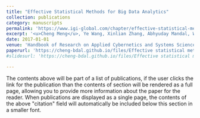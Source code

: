 ```yaml
---
title: "Effective Statistical Methods for Big Data Analytics"
collection: publications
category: manuscripts
permalink: 'https://www.igi-global.com/chapter/effective-statistical-methods-for-big-data-analytics/181110'
excerpt: '<u>Cheng Meng</u>, Ye Wang, Xinlian Zhang, Abhyuday Mandal, Wenxuan Zhong, Ping Ma<sup>*</sup>'
date: 2017-01-01
venue: 'Handbook of Research on Applied Cybernetics and Systems Science'
paperurl: 'https://cheng-bdal.github.io/files/Effective statistical methods.pdf'
#slidesurl: 'https://cheng-bdal.github.io/files/Effective statistical methods.pdf'

---
```


The contents above will be part of a list of publications, if the user clicks the link for the publication than the contents of section will be rendered as a full page, allowing you to provide more information about the paper for the reader. When publications are displayed as a single page, the contents of the above "citation" field will automatically be included below this section in a smaller font.